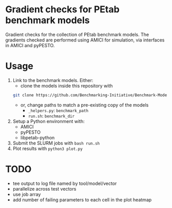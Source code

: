# Gradient checks for PEtab benchmark models
Gradient checks for the collection of PEtab benchmark models. The gradients checked are performed using AMICI for simulation, via interfaces in AMICI and pyPESTO.

# Usage
1. Link to the benchmark models. Either:
    - clone the models inside this repository with
    ```bash
    git clone https://github.com/Benchmarking-Initiative/Benchmark-Models-PEtab.git
    ```
    - or, change paths to match a pre-existing copy of the models
        - `_helpers.py`: `benchmark_path`
        - `run.sh`: `benchmark_dir`
2. Setup a Python environment with:
    - AMICI
    - pyPESTO
    - libpetab-python
3. Submit the SLURM jobs with `bash run.sh`
4. Plot results with `python3 plot.py`

# TODO
- tee output to log file named by tool/model/vector
- parallelize across test vectors
- use job array
- add number of failing parameters to each cell in the plot heatmap
